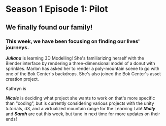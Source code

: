 # Season 1 Episode 1: Pilot

## We finally found our family! 

### This week, we have been focusing on finding our lives' journeys. 


***Juliana*** is learning 3D Modelling! She's familiarizing herself with the Blender interface by rendering a three-dimensional model of a donut with sprinkles. Marlon has asked her to render a poly-mountain scene to go with one of the Bok Center's backdrops. She's also joined the Bok Center's asset creation project.

Kathryn is 

***Nicole*** is deciding what project she wants to work on that's more specific than "coding", but is currently considering various projects with the unity tutorials, d3, and a virtualized mountain range for the Learning Lab!
***Molly*** and ***Sarah*** are out this week, but tune in next time for more updates on their ends!




<!--stackedit_data:
eyJoaXN0b3J5IjpbLTkzOTQ4OTA3MywtMjc1OTY2NTYyLDg0MD
g3NzU0NywtMTc4ODE5MTYwNywtNTU3OTE2ODUwLDE3NDU3Nzc5
ODUsNDM1ODUxMTk4LDE1Njk2MTMsLTIxMjI2MTUzNDUsLTEyMz
MxMzk5OTcsMTMxMDYyMjg4NCwtNTk1NTY2NjkyLC0xODcxNzI0
OTA2LDg2NzQzNDkxMSw3MjgyMjAxNDksLTE1NDIwNTYzMDIsLT
EyNDEwMTMyLDY0MjU1ODQzOSw4MTUwNjYzMjldfQ==
-->
